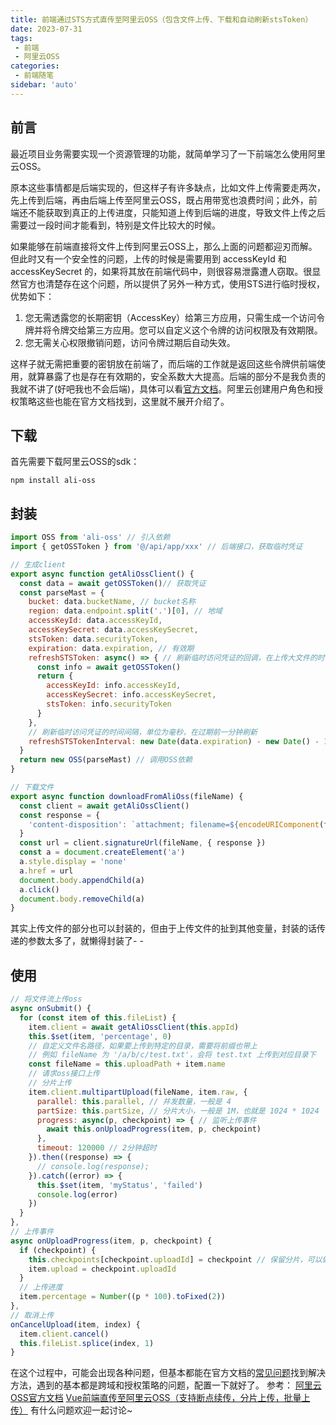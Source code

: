 ```yaml
---
title: 前端通过STS方式直传至阿里云OSS（包含文件上传、下载和自动刷新stsToken）
date: 2023-07-31
tags:
 - 前端
 - 阿里云OSS
categories: 
 - 前端随笔
sidebar: 'auto'
---
```


## 前言
最近项目业务需要实现一个资源管理的功能，就简单学习了一下前端怎么使用阿里云OSS。

原本这些事情都是后端实现的，但这样子有许多缺点，比如文件上传需要走两次，先上传到后端，再由后端上传至阿里云OSS，既占用带宽也浪费时间；此外，前端还不能获取到真正的上传进度，只能知道上传到后端的进度，导致文件上传之后需要过一段时间才能看到，特别是文件比较大的时候。

如果能够在前端直接将文件上传到阿里云OSS上，那么上面的问题都迎刃而解。但此时又有一个安全性的问题，上传的时候是需要用到 accessKeyId 和 accessKeySecret 的，如果将其放在前端代码中，则很容易泄露遭人窃取。很显然官方也清楚存在这个问题，所以提供了另外一种方式，使用STS进行临时授权，优势如下：
1. 您无需透露您的长期密钥（AccessKey）给第三方应用，只需生成一个访问令牌并将令牌交给第三方应用。您可以自定义这个令牌的访问权限及有效期限。
2. 您无需关心权限撤销问题，访问令牌过期后自动失效。

这样子就无需把重要的密钥放在前端了，而后端的工作就是返回这些令牌供前端使用，就算暴露了也是存在有效期的，安全系数大大提高。后端的部分不是我负责的我就不讲了(好吧我也不会后端)，具体可以看[官方文档](https://help.aliyun.com/zh/oss/developer-reference/authorize-access-1)。阿里云创建用户角色和授权策略这些也能在官方文档找到，这里就不展开介绍了。

## 下载
首先需要下载阿里云OSS的sdk：
```
npm install ali-oss
```
## 封装
```js
import OSS from 'ali-oss' // 引入依赖
import { getOSSToken } from '@/api/app/xxx' // 后端接口，获取临时凭证

// 生成client
export async function getAliOssClient() {
  const data = await getOSSToken()// 获取凭证
  const parseMast = {
    bucket: data.bucketName, // bucket名称
    region: data.endpoint.split('.')[0], // 地域
    accessKeyId: data.accessKeyId,
    accessKeySecret: data.accessKeySecret,
    stsToken: data.securityToken,
    expiration: data.expiration, // 有效期
    refreshSTSToken: async() => { // 刷新临时访问凭证的回调，在上传大文件的时候会用到
      const info = await getOSSToken()
      return {
        accessKeyId: info.accessKeyId,
        accessKeySecret: info.accessKeySecret,
        stsToken: info.securityToken
      }
    },
    // 刷新临时访问凭证的时间间隔，单位为毫秒，在过期前一分钟刷新
    refreshSTSTokenInterval: new Date(data.expiration) - new Date() - 1000 * 60
  }
  return new OSS(parseMast) // 调用OSS依赖
}

// 下载文件
export async function downloadFromAliOss(fileName) {
  const client = await getAliOssClient()
  const response = {
    'content-disposition': `attachment; filename=${encodeURIComponent(fileName)}`
  }
  const url = client.signatureUrl(fileName, { response })
  const a = document.createElement('a')
  a.style.display = 'none'
  a.href = url
  document.body.appendChild(a)
  a.click()
  document.body.removeChild(a)
}

```
其实上传文件的部分也可以封装的，但由于上传文件的扯到其他变量，封装的话传递的参数太多了，就懒得封装了- -
## 使用
```js
// 将文件流上传oss
async onSubmit() {
  for (const item of this.fileList) {
    item.client = await getAliOssClient(this.appId)
    this.$set(item, 'percentage', 0)
    // 自定义文件名路径，如果要上传到特定的目录，需要将前缀也带上
    // 例如 fileName 为 '/a/b/c/test.txt'，会将 test.txt 上传到对应目录下
    const fileName = this.uploadPath + item.name
    // 请求oss接口上传
    // 分片上传
    item.client.multipartUpload(fileName, item.raw, {
      parallel: this.parallel, // 并发数量，一般是 4
      partSize: this.partSize, // 分片大小，一般是 1M，也就是 1024 * 1024
      progress: async(p, checkpoint) => { // 监听上传事件
        await this.onUploadProgress(item, p, checkpoint)
      },
      timeout: 120000 // 2分钟超时
    }).then((response) => {
      // console.log(response);
    }).catch((error) => {
      this.$set(item, 'myStatus', 'failed')
      console.log(error)
    })
  }
},
// 上传事件
async onUploadProgress(item, p, checkpoint) {
  if (checkpoint) {
    this.checkpoints[checkpoint.uploadId] = checkpoint // 保留分片，可以做断点续传，这部分暂时没有实现，可以参照网上的做法，或者官方文档
    item.upload = checkpoint.uploadId
  }
  // 上传进度
  item.percentage = Number((p * 100).toFixed(2))
},
// 取消上传
onCancelUpload(item, index) {
  item.client.cancel()
  this.fileList.splice(index, 1)
}
```
在这个过程中，可能会出现各种问题，但基本都能在官方文档的[常见问题](https://help.aliyun.com/zh/oss/developer-reference/faq)找到解决方法，遇到的基本都是跨域和授权策略的问题，配置一下就好了。
参考：
[阿里云OSS官方文档](https://help.aliyun.com/zh/oss/developer-reference/browser-js)
[Vue前端直传至阿里云OSS（支持断点续传，分片上传，批量上传）](https://juejin.cn/post/7077751294223450143)
有什么问题欢迎一起讨论~